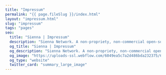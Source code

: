 ```yaml
---
title: "Impressum"
permalink: "{{ page.fileSlug }}/index.html"
layout: "impressum.html"
slug: "impressum"
tags: "pages"
seo:
  title: "Sienna | Impressum"
  description: "Sienna Network. A non-propriety, non-commercial open-source project"
  og_title: "Sienna | Impressum"
  og_description: "Sienna Network. A non-propriety, non-commercial open-source project"
  og_image: "https://uploads-ssl.webflow.com/6049ea5c7a2d486bda232375/60a77be1dbf7c429d5001b6e_Open%20Graph%20Image%20Frontpage%202.0.jpg"
  og_type: "website"
  twitter_card: "summary_large_image"
---
```



